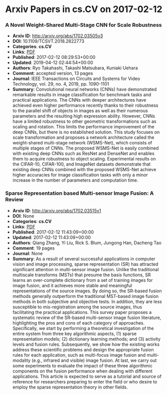 # Arxiv Papers in cs.CV on 2017-02-12
### A Novel Weight-Shared Multi-Stage CNN for Scale Robustness
- **Arxiv ID**: http://arxiv.org/abs/1702.03505v3
- **DOI**: 10.1109/TCSVT.2018.2822773
- **Categories**: **cs.CV**
- **Links**: [PDF](http://arxiv.org/pdf/1702.03505v3)
- **Published**: 2017-02-12 08:29:53+00:00
- **Updated**: 2019-04-12 02:44:54+00:00
- **Authors**: Ryo Takahashi, Takashi Matsubara, Kuniaki Uehara
- **Comment**: accepted version, 13 pages
- **Journal**: IEEE Transactions on Circuits and Systems for Video Technology,
  vol. 29, no. 4, 2019, pp. 1090-1101
- **Summary**: Convolutional neural networks (CNNs) have demonstrated remarkable results in image classification for benchmark tasks and practical applications. The CNNs with deeper architectures have achieved even higher performance recently thanks to their robustness to the parallel shift of objects in images as well as their numerous parameters and the resulting high expression ability. However, CNNs have a limited robustness to other geometric transformations such as scaling and rotation. This limits the performance improvement of the deep CNNs, but there is no established solution. This study focuses on scale transformation and proposes a network architecture called the weight-shared multi-stage network (WSMS-Net), which consists of multiple stages of CNNs. The proposed WSMS-Net is easily combined with existing deep CNNs such as ResNet and DenseNet and enables them to acquire robustness to object scaling. Experimental results on the CIFAR-10, CIFAR-100, and ImageNet datasets demonstrate that existing deep CNNs combined with the proposed WSMS-Net achieve higher accuracies for image classification tasks with only a minor increase in the number of parameters and computation time.



### Sparse Representation based Multi-sensor Image Fusion: A Review
- **Arxiv ID**: http://arxiv.org/abs/1702.03515v1
- **DOI**: None
- **Categories**: **cs.CV**
- **Links**: [PDF](http://arxiv.org/pdf/1702.03515v1)
- **Published**: 2017-02-12 11:43:09+00:00
- **Updated**: 2017-02-12 11:43:09+00:00
- **Authors**: Qiang Zhang, Yi Liu, Rick S. Blum, Jungong Han, Dacheng Tao
- **Comment**: 19 pages
- **Journal**: None
- **Summary**: As a result of several successful applications in computer vision and image processing, sparse representation (SR) has attracted significant attention in multi-sensor image fusion. Unlike the traditional multiscale transforms (MSTs) that presume the basis functions, SR learns an over-complete dictionary from a set of training images for image fusion, and it achieves more stable and meaningful representations of the source images. By doing so, the SR-based fusion methods generally outperform the traditional MST-based image fusion methods in both subjective and objective tests. In addition, they are less susceptible to mis-registration among the source images, thus facilitating the practical applications. This survey paper proposes a systematic review of the SR-based multi-sensor image fusion literature, highlighting the pros and cons of each category of approaches. Specifically, we start by performing a theoretical investigation of the entire system from three key algorithmic aspects, (1) sparse representation models; (2) dictionary learning methods; and (3) activity levels and fusion rules. Subsequently, we show how the existing works address these scientific problems and design the appropriate fusion rules for each application, such as multi-focus image fusion and multi-modality (e.g., infrared and visible) image fusion. At last, we carry out some experiments to evaluate the impact of these three algorithmic components on the fusion performance when dealing with different applications. This article is expected to serve as a tutorial and source of reference for researchers preparing to enter the field or who desire to employ the sparse representation theory in other fields.



